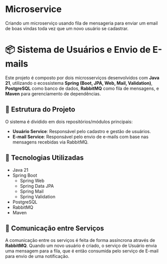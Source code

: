 # Microservice
Criando um microserviço usando fila de mensageria para enviar um email de boas vindas toda vez que um novo usuário se cadastrar.

# 📦 Sistema de Usuários e Envio de E-mails

Este projeto é composto por dois microsserviços desenvolvidos com **Java 21**, utilizando o ecossistema **Spring (Boot, JPA, Web, Mail, Validation)**, **PostgreSQL** como banco de dados, **RabbitMQ** como fila de mensagens, e **Maven** para gerenciamento de dependências.

## 🧱 Estrutura do Projeto

O sistema é dividido em dois repositórios/módulos principais:

- **Usuário Service**: Responsável pelo cadastro e gestão de usuários.
- **E-mail Service**: Responsável pelo envio de e-mails com base nas mensagens recebidas via RabbitMQ.

## 🔧 Tecnologias Utilizadas

- Java 21
- Spring Boot
  - Spring Web
  - Spring Data JPA
  - Spring Mail
  - Spring Validation
- PostgreSQL
- RabbitMQ
- Maven

## 🔗 Comunicação entre Serviços

A comunicação entre os serviços é feita de forma assíncrona através de **RabbitMQ**. Quando um novo usuário é criado, o serviço de Usuário envia uma mensagem para a fila, que é então consumida pelo serviço de E-mail para envio de uma notificação.

```
